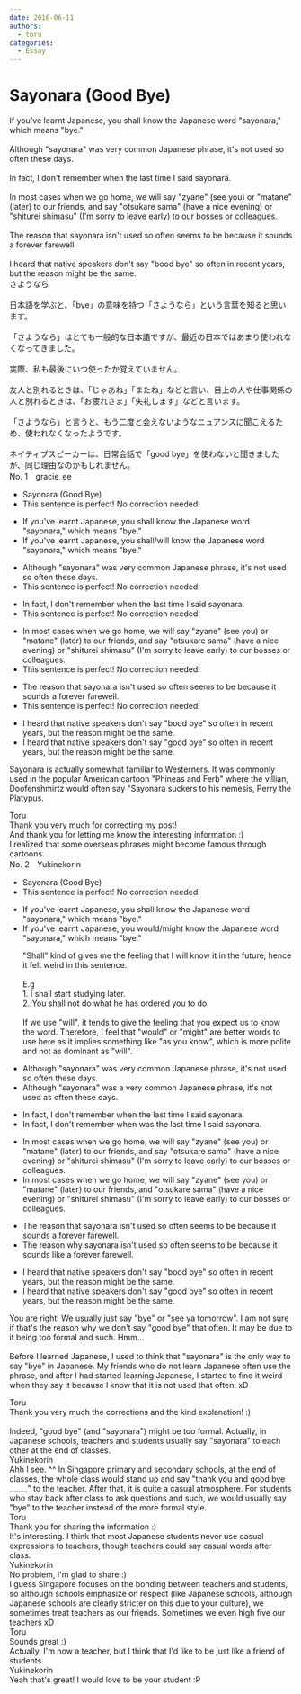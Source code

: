 ```yaml
---
date: 2016-06-11
authors:
  - toru
categories:
  - Essay
---
```


<h1 id="subject_show">Sayonara (Good Bye)</h1>
<div class="date" hidden>Jun 11, 2016 16:59</div>
<div id="post"><div id="body_show_ori">
If you've learnt Japanese, you shall know the Japanese word "sayonara," which means "bye."<br/><br/>Although "sayonara" was very common Japanese phrase, it's not used so often these days.<br/><br/>In fact, I don't remember when the last time I said sayonara.<br/><br/>In most cases when we go home, we will say "zyane" (see you) or "matane" (later) to our friends, and say "otsukare sama" (have a nice evening) or "shiturei shimasu" (I'm sorry to leave early) to our bosses or colleagues.<br/><br/>The reason that sayonara isn't used so often seems to be because it sounds a forever farewell.<br/><br/>I heard that native speakers don't say "bood bye" so often in recent years, but the reason might be the same.
</div></div>

<!-- more -->

<div id="post_ja"><div id="body_show_mo">
さようなら<br/><br/>日本語を学ぶと、「bye」の意味を持つ「さようなら」という言葉を知ると思います。<br/><br/>「さようなら」はとても一般的な日本語ですが、最近の日本ではあまり使われなくなってきました。<br/><br/>実際、私も最後にいつ使ったか覚えていません。<br/><br/>友人と別れるときは、「じゃあね」「またね」などと言い、目上の人や仕事関係の人と別れるときは、「お疲れさま」「失礼します」などと言います。<br/><br/>「さようなら」と言うと、もう二度と会えないようなニュアンスに聞こえるため、使われなくなったようです。<br/><br/>ネイティブスピーカーは、日常会話で「good bye」を使わないと聞きましたが、同じ理由なのかもしれません。
</div></div>
<div id="block"><div class="first_name"> No. 1　<span class="just_name">gracie_ee</span></div><div id="block2">
<ul class="correction_field">
<li class="incorrect">Sayonara (Good Bye)</li>
<li class="corrected perfect">This sentence is perfect! No correction needed!</li>
</ul>
<ul class="correction_field">
<li class="incorrect">If you've learnt Japanese, you shall know the Japanese word "sayonara," which means "bye."</li>
<li class="corrected correct">
If you've learnt Japanese, you shall/will know the Japanese word "sayonara," which means "bye."
</li>
</ul>
<ul class="correction_field">
<li class="incorrect">Although "sayonara" was very common Japanese phrase, it's not used so often these days.</li>
<li class="corrected perfect">This sentence is perfect! No correction needed!</li>
</ul>
<ul class="correction_field">
<li class="incorrect">In fact, I don't remember when the last time I said sayonara.</li>
<li class="corrected perfect">This sentence is perfect! No correction needed!</li>
</ul>
<ul class="correction_field">
<li class="incorrect">In most cases when we go home, we will say "zyane" (see you) or "matane" (later) to our friends, and say "otsukare sama" (have a nice evening) or "shiturei shimasu" (I'm sorry to leave early) to our bosses or colleagues.</li>
<li class="corrected perfect">This sentence is perfect! No correction needed!</li>
</ul>
<ul class="correction_field">
<li class="incorrect">The reason that sayonara isn't used so often seems to be because it sounds a forever farewell.</li>
<li class="corrected perfect">This sentence is perfect! No correction needed!</li>
</ul>
<ul class="correction_field">
<li class="incorrect">I heard that native speakers don't say "bood bye" so often in recent years, but the reason might be the same.</li>
<li class="corrected correct">
I heard that native speakers don't say "<span class="f_red">g</span>ood bye" so often in recent years, but the reason might be the same.
</li>
</ul>
<p class="comment_small">
 Sayonara is actually somewhat familiar to Westerners. It was commonly used in the popular American cartoon "Phineas and Ferb" where the villian, Doofenshmirtz would often say "Sayonara suckers to his nemesis, Perry the Platypus.
</p>

</div><div class="name"><span class="just_name">Toru</span><br>
Thank you very much for correcting my post!<br/>And thank you for letting me know the interesting information :)<br/>I realized that some overseas phrases might become famous through cartoons.
</div>
</div>
<div id="block"><div class="first_name"> No. 2　<span class="just_name">Yukinekorin</span></div><div id="block2">
<ul class="correction_field">
<li class="incorrect">Sayonara (Good Bye)</li>
<li class="corrected perfect">This sentence is perfect! No correction needed!</li>
</ul>
<ul class="correction_field">
<li class="incorrect">If you've learnt Japanese, you shall know the Japanese word "sayonara," which means "bye."</li>
<li class="corrected correct">
If you've learnt Japanese, you <span class="f_blue">would/might</span> know the Japanese word "sayonara," which means "bye."
<p class="correction_comment">"Shall" kind of gives me the feeling that I will know it in the future, hence it felt weird in this sentence. <br/><br/>E.g<br/>1. I shall start studying later.<br/>2. You shall not do what he has ordered you to do.<br/><br/>If we use "will", it tends to give the feeling that you expect us to know the word. Therefore, I feel that "would" or "might" are better words to use here as it implies something like "as you know", which is more polite and not as dominant as "will".</p>
</li>
</ul>
<ul class="correction_field">
<li class="incorrect">Although "sayonara" was very common Japanese phrase, it's not used so often these days.</li>
<li class="corrected correct">
Although "sayonara" was <span class="f_blue">a </span>very common Japanese phrase, it's not used <span class="f_blue">as </span>often these days.
</li>
</ul>
<ul class="correction_field">
<li class="incorrect">In fact, I don't remember when the last time I said sayonara.</li>
<li class="corrected correct">
In fact, I don't remember when <span class="f_blue">was </span>the last time I said sayonara.
</li>
</ul>
<ul class="correction_field">
<li class="incorrect">In most cases when we go home, we will say "zyane" (see you) or "matane" (later) to our friends, and say "otsukare sama" (have a nice evening) or "shiturei shimasu" (I'm sorry to leave early) to our bosses or colleagues.</li>
<li class="corrected correct">
In most cases when we go home, we will say "zyane" (see you) or "matane" (later) to our friends, <span class="f_blue">and </span>"otsukare sama" (have a nice evening) or "shiturei shimasu" (I'm sorry to leave early) to our bosses or colleagues.
</li>
</ul>
<ul class="correction_field">
<li class="incorrect">The reason that sayonara isn't used so often seems to be because it sounds a forever farewell.</li>
<li class="corrected correct">
The reason <span class="f_blue">why </span>sayonara isn't used so often seems to be because it sounds <span class="f_blue">like </span>a forever farewell.
</li>
</ul>
<ul class="correction_field">
<li class="incorrect">I heard that native speakers don't say "bood bye" so often in recent years, but the reason might be the same.</li>
<li class="corrected correct">
I heard that native speakers don't say "<span class="f_blue">g</span>ood bye" so often in recent years, but the reason might be the same.
</li>
</ul>
<p class="comment_small">
 You are right! We usually just say "bye" or "see ya tomorrow". I am not sure if that's the reason why we don't say "good bye" that often. It may be due to it being too formal and such. Hmm...
 <br/>
 <br/>
 Before I learned Japanese, I used to think that "sayonara" is the only way to say "bye" in Japanese. My friends who do not learn Japanese often use the phrase, and after I had started learning Japanese, I started to find it weird when they say it  because I know that it is not used that often. xD
</p>

</div><div class="name"><span class="just_name">Toru</span><br>
Thank you very much the corrections and the kind explanation! :)<br/><br/>Indeed, "good bye" (and "sayonara") might be too formal. Actually, in Japanese schools, teachers and students usually say "sayonara" to each other at the end of classes.
</div>
<div class="name"><span class="just_name">Yukinekorin</span><br>
Ahh I see. ^^ In Singapore primary and secondary schools, at the end of classes, the whole class would stand up and say "thank you and good bye _____" to the teacher. After that, it is quite a casual atmosphere. For students who stay back after class to ask questions and such, we would usually say "bye" to the teacher instead of the more formal style.
</div>
<div class="name"><span class="just_name">Toru</span><br>
Thank you for sharing the information :)<br/>It's interesting. I think that most Japanese students never use casual expressions to teachers, though teachers could say casual words after class.
</div>
<div class="name"><span class="just_name">Yukinekorin</span><br>
No problem, I'm glad to share :)<br/>I guess Singapore focuses on the bonding between teachers and students, so although schools emphasize on respect (like Japanese schools, although Japanese schools are clearly stricter on this due to your culture), we sometimes treat teachers as our friends. Sometimes we even high five our teachers xD<br/>
</div>
<div class="name"><span class="just_name">Toru</span><br>
Sounds great :)<br/>Actually, I'm now a teacher, but I think that I'd like to be just like a friend of students.
</div>
<div class="name"><span class="just_name">Yukinekorin</span><br>
Yeah that's great! I would love to be your student :P
</div>
</div>
